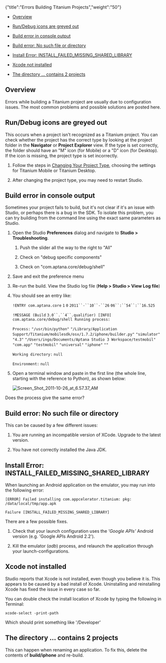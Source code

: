{"title":"Errors Building Titanium Projects","weight":"50"}

* [Overview](#overview)

* [Run/Debug icons are greyed out](#run/debug-icons-are-greyed-out)

* [Build error in console output](#build-error-in-console-output)

* [Build error: No such file or directory](#build-error:-no-such-file-or-directory)

* [Install Error: INSTALL\_FAILED\_MISSING\_SHARED\_LIBRARY](#install-error:-install_failed_missing_shared_library)

* [Xcode not installed](#xcode-not-installed)

* [The directory ... contains 2 projects](#the-directory-...-contains-2-projects)

## Overview

Errors while building a Titanium project are usually due to configuration issues. The most common problems and possible solutions are posted here.

## Run/Debug icons are greyed out

This occurs when a project isn't recognized as a Titanium project. You can check whether the project has the correct type by looking at the project folder in the **Navigator** or **Project Explorer** view. If the type is set correctly, the folder should have an "M" icon (for Mobile) or a "D" icon (for Desktop). If the icon is missing, the project type is set incorrectly.

1. Follow the steps in [Changing Your Project Type](/docs/appc/Axway_Appcelerator_Studio/Axway_Appcelerator_Studio_Guide/Basic_Concepts/Working_with_Projects/Changing_Your_Project_Type/), choosing the settings for Titanium Mobile or Titanium Desktop.

2. After changing the project type, you may need to restart Studio.

## Build error in console output

Sometimes your project fails to build, but it's not clear if it's an issue with Studio, or perhaps there is a bug in the SDK. To isolate this problem, you can try building from the command line using the exact same parameters as Studio.

1. Open the Studio **Preferences** dialog and navigate to **Studio > Troubleshooting**.

    1. Push the slider all the way to the right to "All"

    2. Check on "debug specific components"

    3. Check on "com.aptana.core/debug/shell"

2. Save and exit the preference menu

3. Re-run the build. View the Studio log file (**Help > Studio > View Log file**)

4. You should see an entry like:

    `!ENTRY com.aptana.core` `1`  `0`  `2011``-``10``-``26`  `06``:``54``:``16.525`

    `!MESSAGE (Build` `3.0``.``4``.qualifier) [INFO] com.aptana.core/debug/shell Running process:`

    `Process:` `"/usr/bin/python"`  `"/Library/Application Support/Titanium/mobilesdk/osx/1.7.2/iphone/builder.py"`  `"simulator"`  `"4.3"`  `"/Users/ingo/Documents/Aptana Studio 3 Workspace/testmobil"`  `"com.app"`  `"testmobil"`  `"universal"`  `"iphone"`  `""`

    `Working directory:` `null`

    `Environment:` `null`

5. Open a terminal window and paste in the first line (the whole line, starting with the reference to Python), as shown below:

    ![Screen_Shot_2011-10-26_at_6.57.37_AM](/Images/appc/download/attachments/30083288/Screen_Shot_2011-10-26_at_6.57.37_AM.png)

Does the process give the same error?

## Build error: No such file or directory

This can be caused by a few different issues:

1. You are running an incompatible version of XCode. Upgrade to the latest version.

2. You have not correctly installed the Java JDK.

## Install Error: INSTALL\_FAILED\_MISSING\_SHARED\_LIBRARY

When launching an Android application on the emulator, you may run into the following error:

`[ERROR] Failed installing com.appcelerator.titanium: pkg: /data/local/tmp/app.apk`

`Failure [INSTALL_FAILED_MISSING_SHARED_LIBRARY]`

There are a few possible fixes.

1. Check that your launch configuration uses the _'Google APIs'_ Android version (e.g. 'Google APIs Android 2.2').

2. Kill the emulator (_adb_) process, and relaunch the application through your launch-configurations.

## Xcode not installed

Studio reports that Xcode is not installed, even though you believe it is. This appears to be caused by a bad install of Xcode. Uninstalling and reinstalling Xcode has fixed the issue in every case so far.

You can double check the install location of Xcode by typing the following in Terminal:

`xcode-select -print-path`

Which should print something like '/Developer'

## The directory ... contains 2 projects

This can happen when renaming an application. To fix this, delete the contents of **build/iphone** and re-build.
